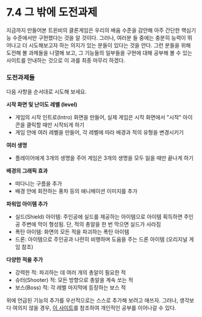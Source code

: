 # 7.4 그 밖에 도전과제

지금까지 만들어본 트윈비의 클론게임은 우리의 배움 수준을 감안해 아주 간단한 핵심기능 수준에서만 구현했다는 것을 알 것이다. 그러나, 여러분 들 중에는 충분히 능력이 뛰어나고 더 시도해보고자 하는 의지가 있는 분들이 있다는 것을 안다. 그런 분들을 위해 도전해 볼 과제들을 나열해 보고, 그 기능들의 일부들을 구현에 대해 공부해 볼 수 있는 사이트를 안내하는 것으로 이 과를 최종 마무리 하겠다.

### 도전과제들

다음 사항을 순서대로 시도해 보세요.

**시작 화면 및 난이도 레벨 (level)**

* 게임의 시작 인트로(Intro) 화면을 만들어, 실제 게임은 시작 화면에서 "시작" 아이콘을 클릭할 때만 시작되게 하기&#x20;
* 게임 안에 여러 레벨을 만들어, 각 레벨에 따라 배경과 적의 유형을 변경시키기

**여러 생명**

* &#x20;플레이어에게 3개의 생명을 주어 게임은 3개의 생명을 모두 잃을 때만 끝나게 하기

**배경의 그래픽 효과**&#x20;

* 떠다니는 구름을 추가
* 배경 안에 회전하는 풍차 등의 애니메이션 이미지를 추가

**파워업 아이템 추가**&#x20;

* 실드(Shield) 아이템: 주인공에 실드를 제공하는 아이템으로 아이템 획득하면 주인공 주변에 막이 형성됨. 단, 적의 총알을 한 번 막으면 실드가 사라짐
* 폭탄 아이템: 화면의 모든 적을 파괴하는 폭탄 아이템&#x20;
* 드론: 아이템으로 주인공과 나란히 비행하며 도움을 주는 드론 아이템 (오리지널 게임 참조)

**다양한 적을 추가**&#x20;

* 강력한 적: 파괴하는 데 여러 개의 총알이 필요한 적&#x20;
* 슈터(Shooter) 적: 모든 방향으로 총알을 계속 쏘는 적&#x20;
* 보스(Boss) 적: 각 레벨 마지막에 등장하는 보스 적

위에 언급된 기능의 추가를 우선적으로는 스스로 추가해 보려고 애쓰자. 그러나, 생각보다 여의지 않을 경우, [이 사이트](https://trinket.io/aposteriori/courses/intermediate-game-development-with-pygame-zero)를 참조하여 개인적인 공부를 이어나갈 수 있다.


